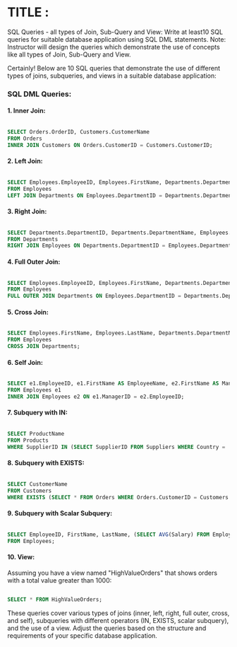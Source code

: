 # TITLE :
	
SQL Queries - all types of Join, Sub-Query and View: Write at least10 SQL queries for suitable database application using SQL DML statements. Note: Instructor will design the queries which demonstrate the use of concepts like all types of Join, Sub-Query and View.
	

Certainly! Below are 10 SQL queries that demonstrate the use of different types of joins, subqueries, and views in a suitable database application:

### SQL DML Queries:

#### 1. Inner Join:

```sql

SELECT Orders.OrderID, Customers.CustomerName
FROM Orders
INNER JOIN Customers ON Orders.CustomerID = Customers.CustomerID;

```

#### 2. Left Join:

```sql

SELECT Employees.EmployeeID, Employees.FirstName, Departments.DepartmentName
FROM Employees
LEFT JOIN Departments ON Employees.DepartmentID = Departments.DepartmentID;

```

#### 3. Right Join:

```sql

SELECT Departments.DepartmentID, Departments.DepartmentName, Employees.FirstName
FROM Departments
RIGHT JOIN Employees ON Departments.DepartmentID = Employees.DepartmentID;

```

#### 4. Full Outer Join:

```sql

SELECT Employees.EmployeeID, Employees.FirstName, Departments.DepartmentName
FROM Employees
FULL OUTER JOIN Departments ON Employees.DepartmentID = Departments.DepartmentID;

```

#### 5. Cross Join:

```sql

SELECT Employees.FirstName, Employees.LastName, Departments.DepartmentName
FROM Employees
CROSS JOIN Departments;

```

#### 6. Self Join:

```sql

SELECT e1.EmployeeID, e1.FirstName AS EmployeeName, e2.FirstName AS ManagerName
FROM Employees e1
INNER JOIN Employees e2 ON e1.ManagerID = e2.EmployeeID;

```

#### 7. Subquery with IN:

```sql

SELECT ProductName
FROM Products
WHERE SupplierID IN (SELECT SupplierID FROM Suppliers WHERE Country = 'USA');

```

#### 8. Subquery with EXISTS:

```sql

SELECT CustomerName
FROM Customers
WHERE EXISTS (SELECT * FROM Orders WHERE Orders.CustomerID = Customers.CustomerID);

```

#### 9. Subquery with Scalar Subquery:

```sql

SELECT EmployeeID, FirstName, LastName, (SELECT AVG(Salary) FROM Employees) AS AvgSalary
FROM Employees;

```

#### 10. View:
Assuming you have a view named "HighValueOrders" that shows orders with a total value greater than 1000:

```sql

SELECT * FROM HighValueOrders;

```

These queries cover various types of joins (inner, left, right, full outer, cross, and self), subqueries with different operators (IN, EXISTS, scalar subquery), and the use of a view. Adjust the queries based on the structure and requirements of your specific database application.


